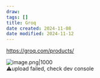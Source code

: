 ```yaml
---
draw:
tags: []
title: Groq
date created: 2024-11-08
date modified: 2024-11-12
---
```


https://groq.com/products/

![image.png|1000](https://imagehosting4picgo.oss-cn-beijing.aliyuncs.com/imagehosting/fix-dir%2Fpicgo%2Fpicgo-clipboard-images%2F2024%2F11%2F08%2F02-09-28-057f8601d05ddf8e11166965a44b33ad-202411080209521-5c2383.png)  
⚠️upload failed, check dev console
